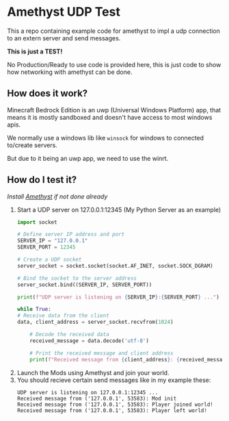 # Amethyst UDP Test

This a repo containing example code for amethyst to impl a udp connection to an extern server and send messages.

**This is just a TEST!**

No Production/Ready to use code is provided here, this is just code to show how networking with amethyst can be done.

## How does it work?

Minecraft Bedrock Edition is an uwp (Universal Windows Platform) app, that means it is mostly sandboxed and doesn't have access to most windows apis.

We normally use a windows lib like `winsock` for windows to connected to/create servers.

But due to it being an uwp app, we need to use the winrt.

## How do I test it?

*Install [Amethyst](https://github.com/FrederoxDev/Amethyst) if not done already*

1. Start a UDP server on 127.0.0.1:12345
   (My Python Server as an example) 
    ```python
    import socket

    # Define server IP address and port
    SERVER_IP = "127.0.0.1"
    SERVER_PORT = 12345
    
    # Create a UDP socket
    server_socket = socket.socket(socket.AF_INET, socket.SOCK_DGRAM)
    
    # Bind the socket to the server address
    server_socket.bind((SERVER_IP, SERVER_PORT))
    
    print(f"UDP server is listening on {SERVER_IP}:{SERVER_PORT} ...")
    
    while True:
    # Receive data from the client
    data, client_address = server_socket.recvfrom(1024)
    
        # Decode the received data
        received_message = data.decode('utf-8')
    
        # Print the received message and client address
        print(f"Received message from {client_address}: {received_message}")
    ```
2. Launch the Mods using Amethyst and join your world.
3. You should recieve certain send messages like in my example these:
   ```
   UDP server is listening on 127.0.0.1:12345 ...
   Received message from ('127.0.0.1', 53583): Mod init
   Received message from ('127.0.0.1', 53583): Player joined world!
   Received message from ('127.0.0.1', 53583): Player left world!
   ```
   
   
